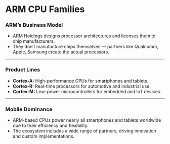 # ARM CPU Families

### ARM’s Business Model

* ARM Holdings designs processor architectures and licenses them to chip manufacturers.
* They don’t manufacture chips themselves — partners like Qualcomm, Apple, Samsung create the actual processors.

---

### Product Lines

* **Cortex-A:** High-performance CPUs for smartphones and tablets.
* **Cortex-R:** Real-time processors for automotive and industrial use.
* **Cortex-M:** Low-power microcontrollers for embedded and IoT devices.

---

### Mobile Dominance

* ARM-based CPUs power nearly all smartphones and tablets worldwide due to their efficiency and flexibility.
* The ecosystem includes a wide range of partners, driving innovation and custom implementations.
